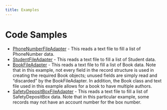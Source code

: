 ```yaml
---
title: Examples
---
```

# Code Samples

* [PhoneNumberFileAdapter](PhoneNumberFileAdapter.md) - This reads a text file to fill a list of PhoneNumber data.
* [StudentFileAdapter](StudentFileAdapter.md) - This reads a text file to fill a list of Student data.
* [BookFileAdapter](BookFileAdapter.md) - This reads a text file to fill a list of Book data. Note that in this example, not every field in the record structure is used in creating the required Book objects; unused fields are simply read and “discarded” by the BookFileAdapter. In addition, the Book class and text file used in this example allows for a book to have multiple authors.
* [SafetyDepositBoxFileAdapter](SafetyDepositBoxFileAdapter.md) - This reads a text file to fill a list of SafetyDepositBox data. Note that in this particular example, some records may not have an account number for the box number.
